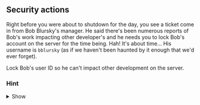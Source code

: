 ## Security actions

Right before you were about to shutdown for the day, you see a ticket come in from Bob Blursky's manager. He said there's been numerous reports of Bob's work impacting other developer's and he needs you to lock Bob's account on the server for the time being. Hah! It's about time... His username is `bblursky` (as if we haven't been haunted by it enough that we'd ever forget).

Lock Bob's user ID so he can't impact other development on the server.

### Hint
<details>
<summary>Show</summary>
<br>
You might have a USER you want to MOD.... ***COUGH usermod COUGH***

</details>